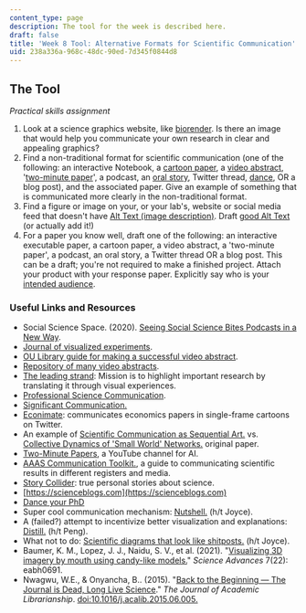 ```yaml
---
content_type: page
description: The tool for the week is described here.
draft: false
title: 'Week 8 Tool: Alternative Formats for Scientific Communication'
uid: 238a336a-968c-48dc-90ed-7d345f0844d8
---
```

## The Tool

*Practical skills assignment*

1. Look at a science graphics website, like [biorender](https://biorender.com). Is there an image that would help you communicate your own research in clear and appealing graphics?
2. Find a non-traditional format for scientific communication (one of the following: an interactive Notebook, a [cartoon paper](https://twitter.com/econimate), a [video abstract](https://libraries.ou.edu/content/make-video-abstract-your-research), '[two-minute paper](https://www.youtube.com/channel/UCbfYPyITQ-7l4upoX8nvctg)', a podcast, an [oral story](https://www.storycollider.org), Twitter thread, [dance](https://www.science.org/content/article/watch-winners-year-s-dance-your-phd-contest), OR a blog post), and the associated paper. Give an example of something that is communicated more clearly in the non-traditional format. 
3. Find a figure or image on your, or your lab's, website or social media feed that doesn't have [Alt Text (image description)](https://www.nature.com/articles/s41467-020-19640-w). Draft [good Alt Text](https://help.siteimprove.com/support/solutions/articles/80000863904) (or actually add it!)
4. For a paper you know well, draft one of the following: an interactive executable paper, a cartoon paper, a video abstract, a 'two-minute paper', a podcast, an oral story, a Twitter thread OR a blog post. This can be a draft; you're not required to make a finished project. Attach your product with your response paper. Explicitly say who is your [intended audience](https://www.nature.com/articles/s42003-019-0516-1). 

### Useful Links and Resources

- Social Science Space. (2020). [Seeing Social Science Bites Podcasts in a New Way](https://www.socialsciencespace.com/2020/07/seeing-social-science-bites-podcasts-in-a-new-way%E2%80%8B%E2%80%8B/).
- [Journal of visualized experiments](https://www.jove.com).
- [OU Library guide for making a successful video abstract](https://libraries.ou.edu/content/make-video-abstract-your-research).
- [Repository of many video abstracts](https://wesharescience.com).
- [The leading strand](https://www.theleadingstrand.org/#intro): Mission is to highlight important research by translating it through visual experiences.
- [Professional Science Communication](https://www.beyondboundscreative.com/).
- [Significant Communication.](https://significantcommunication.eu/)
- [Econimate](https://twitter.com/econimate): communicates economics papers in single-frame cartoons on Twitter. 
- An example of [Scientific Communication as Sequential Art.](http://worrydream.com/ScientificCommunicationAsSequentialArt/) vs. [Collective Dynamics of 'Small World' Networks.](http://worrydream.com/refs/Watts-CollectiveDynamicsOfSmallWorldNetworks.pdf) original paper.
- [Two-Minute Papers](https://www.youtube.com/channel/UCbfYPyITQ-7l4upoX8nvctg), a YouTube channel for AI.
- [AAAS Communication Toolkit.](https://www.aaas.org/resources/communication-toolkit), a guide to communicating scientific results in different registers and media.
- [Story Collider](https://www.storycollider.org): true personal stories about science. 
- [https://scienceblogs.com](https://scienceblogs.com)
- [Dance your PhD](https://www.science.org/content/article/watch-winners-year-s-dance-your-phd-contest)
- Super cool communication mechanism: [Nutshell.](https://ncase.me/nutshell-wip/) (h/t Joyce).
- A (failed?) attempt to incentivize better visualization and explanations: [Distill.](https://distill.pub/2021/distill-hiatus/) (h/t Peng).
- What not to do: [Scientific diagrams that look like shitposts.](https://twitter.com/scienceshitpost) (h/t Joyce).
- Baumer, K. M., Lopez, J. J., Naidu, S. V., et al. (2021). "[Visualizing 3D imagery by mouth using candy-like models.](https://www.science.org/doi/10.1126/sciadv.abh0691)" *Science Advances* 7(22): eabh0691.
- Nwagwu, W.E., & Onyancha, B.. (2015). "[Back to the Beginning — The Journal is Dead, Long Live Science](https://www.researchgate.net/profile/Williams-Nwagwu-2/publication/347522390_36_Back_to_the_beginning/links/5fe0b83c45851553a0df026e/36-Back-to-the-beginning.pdf)." *The Journal of Academic Librarianship*. [doi:10.1016/j.acalib.2015.06.005.](http://dx.doi.org/10.1016/j.acalib.2015.06.005.)